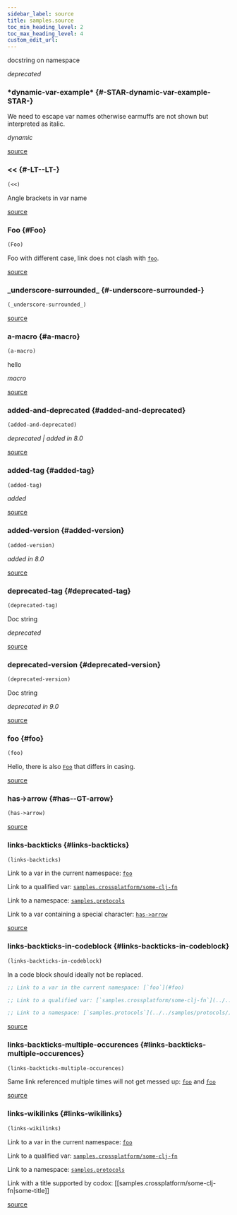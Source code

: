 ```yaml
---
sidebar_label: source
title: samples.source
toc_min_heading_level: 2
toc_max_heading_level: 4
custom_edit_url:
---
```


docstring on namespace

*deprecated*





### \*dynamic\-var\-example\* {#-STAR-dynamic-var-example-STAR-}


We need to escape var names otherwise earmuffs are not shown but interpreted as italic.

*dynamic*


[source](/blob/master/test/projects/samples/src/samples/source.clj#L13-L15)


### &lt;&lt; {#-LT--LT-}
``` clojure
(<<)
```


Angle brackets in var name

[source](/blob/master/test/projects/samples/src/samples/source.clj#L21-L23)


### Foo {#Foo}
``` clojure
(Foo)
```


Foo with different case, link does not clash with [`foo`](#foo).

[source](/blob/master/test/projects/samples/src/samples/source.clj#L9-L11)


### \_underscore\-surrounded\_ {#-underscore-surrounded-}
``` clojure
(_underscore-surrounded_)
```


[source](/blob/master/test/projects/samples/src/samples/source.clj#L17-L17)


### a\-macro {#a-macro}
``` clojure
(a-macro)
```


hello

*macro*


[source](/blob/master/test/projects/samples/src/samples/source.clj#L48-L50)


### added\-and\-deprecated {#added-and-deprecated}
``` clojure
(added-and-deprecated)
```


*deprecated | added in 8.0*


[source](/blob/master/test/projects/samples/src/samples/source.clj#L43-L46)


### added\-tag {#added-tag}
``` clojure
(added-tag)
```


*added*


[source](/blob/master/test/projects/samples/src/samples/source.clj#L35-L37)


### added\-version {#added-version}
``` clojure
(added-version)
```


*added in 8.0*


[source](/blob/master/test/projects/samples/src/samples/source.clj#L39-L41)


### deprecated\-tag {#deprecated-tag}
``` clojure
(deprecated-tag)
```


Doc string

*deprecated*


[source](/blob/master/test/projects/samples/src/samples/source.clj#L25-L28)


### deprecated\-version {#deprecated-version}
``` clojure
(deprecated-version)
```


Doc string

*deprecated in 9.0*


[source](/blob/master/test/projects/samples/src/samples/source.clj#L30-L33)


### foo {#foo}
``` clojure
(foo)
```


Hello, there is also [`Foo`](#Foo) that differs in casing.

[source](/blob/master/test/projects/samples/src/samples/source.clj#L5-L7)


### has\-&gt;arrow {#has--GT-arrow}
``` clojure
(has->arrow)
```


[source](/blob/master/test/projects/samples/src/samples/source.clj#L19-L19)


### links\-backticks {#links-backticks}
``` clojure
(links-backticks)
```


Link to a var in the current namespace: [`foo`](#foo)

  Link to a qualified var: [`samples.crossplatform/some-clj-fn`](../../samples/crossplatform/#some-clj-fn)

  Link to a namespace: [`samples.protocols`](../../samples/protocols/)

  Link to a var containing a special character: [`has->arrow`](#has--GT-arrow)
  

[source](/blob/master/test/projects/samples/src/samples/source.clj#L52-L61)


### links\-backticks\-in\-codeblock {#links-backticks-in-codeblock}
``` clojure
(links-backticks-in-codeblock)
```


 In a code block should ideally not be replaced.
  ```clojure
  ;; Link to a var in the current namespace: [`foo`](#foo)

  ;; Link to a qualified var: [`samples.crossplatform/some-clj-fn`](../../samples/crossplatform/#some-clj-fn)

  ;; Link to a namespace: [`samples.protocols`](../../samples/protocols/)
  ```

[source](/blob/master/test/projects/samples/src/samples/source.clj#L63-L72)


### links\-backticks\-multiple\-occurences {#links-backticks-multiple-occurences}
``` clojure
(links-backticks-multiple-occurences)
```


Same link referenced multiple times will not get messed up: [`foo`](#foo) and [`foo`](#foo)

[source](/blob/master/test/projects/samples/src/samples/source.clj#L74-L76)


### links\-wikilinks {#links-wikilinks}
``` clojure
(links-wikilinks)
```


Link to a var in the current namespace: [`foo`](#foo)

  Link to a qualified var: [`samples.crossplatform/some-clj-fn`](../../samples/crossplatform/#some-clj-fn)

  Link to a namespace: [`samples.protocols`](../../samples/protocols/)

  Link with a title supported by codox: [[samples.crossplatform/some-clj-fn|some-title]]

[source](/blob/master/test/projects/samples/src/samples/source.clj#L78-L86)

